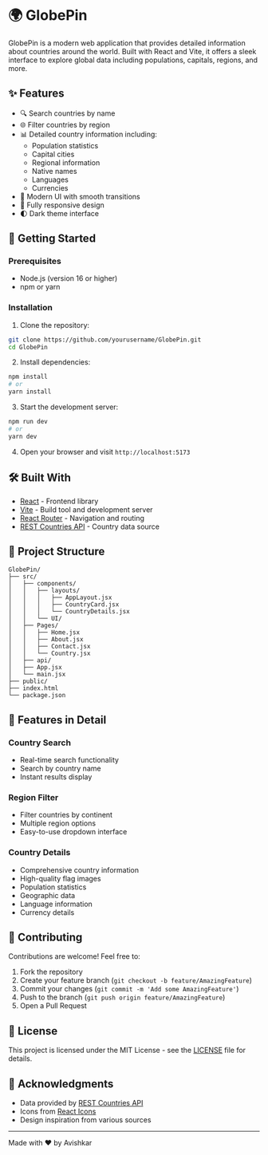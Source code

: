 # 🌍 GlobePin

GlobePin is a modern web application that provides detailed information about countries around the world. Built with React and Vite, it offers a sleek interface to explore global data including populations, capitals, regions, and more.

## ✨ Features

- 🔍 Search countries by name
- 🌐 Filter countries by region
- 📊 Detailed country information including:
  - Population statistics
  - Capital cities
  - Regional information
  - Native names
  - Languages
  - Currencies
- 💫 Modern UI with smooth transitions
- 📱 Fully responsive design
- 🌓 Dark theme interface

## 🚀 Getting Started

### Prerequisites

- Node.js (version 16 or higher)
- npm or yarn

### Installation

1. Clone the repository:
```bash
git clone https://github.com/yourusername/GlobePin.git
cd GlobePin
```

2. Install dependencies:
```bash
npm install
# or
yarn install
```

3. Start the development server:
```bash
npm run dev
# or
yarn dev
```

4. Open your browser and visit `http://localhost:5173`

## 🛠️ Built With

- [React](https://reactjs.org/) - Frontend library
- [Vite](https://vitejs.dev/) - Build tool and development server
- [React Router](https://reactrouter.com/) - Navigation and routing
- [REST Countries API](https://restcountries.com/) - Country data source

## 📁 Project Structure

```
GlobePin/
├── src/
│   ├── components/
│   │   ├── layouts/
│   │   │   ├── AppLayout.jsx
│   │   │   ├── CountryCard.jsx
│   │   │   └── CountryDetails.jsx
│   │   └── UI/
│   ├── Pages/
│   │   ├── Home.jsx
│   │   ├── About.jsx
│   │   ├── Contact.jsx
│   │   └── Country.jsx
│   ├── api/
│   ├── App.jsx
│   └── main.jsx
├── public/
├── index.html
└── package.json
```

## 🎯 Features in Detail

### Country Search
- Real-time search functionality
- Search by country name
- Instant results display

### Region Filter
- Filter countries by continent
- Multiple region options
- Easy-to-use dropdown interface

### Country Details
- Comprehensive country information
- High-quality flag images
- Population statistics
- Geographic data
- Language information
- Currency details

## 🤝 Contributing

Contributions are welcome! Feel free to:

1. Fork the repository
2. Create your feature branch (`git checkout -b feature/AmazingFeature`)
3. Commit your changes (`git commit -m 'Add some AmazingFeature'`)
4. Push to the branch (`git push origin feature/AmazingFeature`)
5. Open a Pull Request

## 📝 License

This project is licensed under the MIT License - see the [LICENSE](LICENSE) file for details.

## 🙏 Acknowledgments

- Data provided by [REST Countries API](https://restcountries.com/)
- Icons from [React Icons](https://react-icons.github.io/react-icons/)
- Design inspiration from various sources

---

Made with ❤️ by Avishkar
